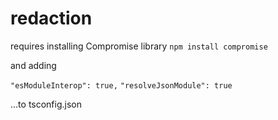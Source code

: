 # redaction

requires installing Compromise library
```npm install compromise```

and adding

```"esModuleInterop": true,```
```"resolveJsonModule": true```

...to tsconfig.json